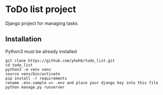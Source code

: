 # ToDo list project
Django project for managing tasks

## Installation
Python3 must be already installed

```shell
git clone https://github.com/yhwh6/todo_list.git
cd todo_list
python3 -m venv venv
source venv/bin/activate
pip install -r requirements 
rename .env.sample => .env and place your django key into this file
python manage.py runserver
```